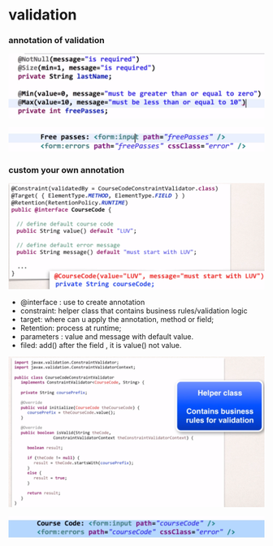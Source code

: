 # validation

### annotation of validation 

![](../.gitbook/assets/image%20%28159%29.png)

![](../.gitbook/assets/image%20%28135%29.png)

### custom your own annotation

![](../.gitbook/assets/image%20%28149%29.png)



* @interface : use to create annotation 
* constraint: helper class that contains business rules/validation logic
* target: where can u apply the annotation, method or field;
* Retention: process at runtime;
* parameters : value and message with default value.
* filed: add\(\) after the field , it is value\(\) not value.

![](../.gitbook/assets/image%20%28131%29.png)

![](../.gitbook/assets/image%20%28134%29.png)

